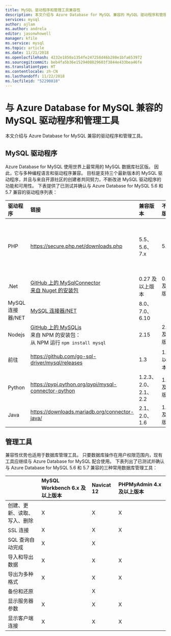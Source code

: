```yaml
---
title: MySQL 驱动程序和管理工具兼容性
description: 本文介绍与 Azure Database for MySQL 兼容的 MySQL 驱动程序和管理工具。
services: mysql
author: ajlam
ms.author: andrela
editor: jasonwhowell
manager: kfile
ms.service: mysql
ms.topic: article
ms.date: 11/21/2018
ms.openlocfilehash: 4232e1850a1354fe247258d46b280e1bfa653972
ms.sourcegitcommit: beb4fa5b36e1529408829603f3844e433bea46fe
ms.translationtype: HT
ms.contentlocale: zh-CN
ms.lasthandoff: 11/22/2018
ms.locfileid: "52290818"
---
```

# <a name="mysql-drivers-and-management-tools-compatible-with-azure-database-for-mysql"></a>与 Azure Database for MySQL 兼容的 MySQL 驱动程序和管理工具
本文介绍与 Azure Database for MySQL 兼容的驱动程序和管理工具。

## <a name="mysql-drivers"></a>MySQL 驱动程序
Azure Database for MySQL 使用世界上最常用的 MySQL 数据库社区版。 因此，它与多种编程语言和驱动程序兼容。 目标是支持三个最新版本的 MySQL 驱动程序，并且与来自开源社区的创建者共同努力，不断改进 MySQL 驱动程序的功能和可用性。 下表提供了已测试并确认与 Azure Database for MySQL 5.6 和 5.7 兼容的驱动程序列表：

| **驱动程序** | **链接** | **兼容版本** | **不兼容版本** | **说明** |
| :-------- | :------------------------ | :----------- | :---------------------- | :--------------------------------------- |
| PHP | https://secure.php.net/downloads.php | 5.5、5.6、7.x | 5.3 | 对于 PHP 7.0 与 SSL MySQLi 的连接，请在连接字符串中添加 MYSQLI_CLIENT_SSL_DONT_VERIFY_SERVER_CERT。 <br> ```mysqli_real_connect($conn, $host, $username, $password, $db_name, 3306, NULL, MYSQLI_CLIENT_SSL_DONT_VERIFY_SERVER_CERT);```<br> PDO 设置：```PDO::MYSQL_ATTR_SSL_VERIFY_SERVER_CERT``` 选项为 false。|
| .Net | [GitHub 上的 MySqlConnector](https://github.com/mysql-net/MySqlConnector) <br> [来自 Nuget 的安装包](https://www.nuget.org/packages/MySqlConnector/) | 0.27 及以上版本 | 0.26.5 及以下版本 | |
| MySQL 连接器/NET | [MySQL 连接器/NET](https://github.com/mysql/mysql-connector-net) | 8.0、7.0、6.10 |  | 编码错误可能会导致某些非 UTF8 Windows 系统的连接失败。 |
| Nodejs |  [GitHub 上的 MySQLjs](https://github.com/mysqljs/mysql/) <br> 来自 NPM 的安装包：<br> 从 NPM 运行 `npm install mysql` | 2.15 | 2.14.1 及以下版本 | |
| 前往 | https://github.com/go-sql-driver/mysql/releases | 1.3 | 1.2 及以下版本 | 在连接字符串中使用 allowNativePasswords=true |
| Python | https://pypi.python.org/pypi/mysql-connector-python | 1.2.3、2.0、2.1、2.2 | 1.2.2 及以下版本 | |
| Java | https://downloads.mariadb.org/connector-java/ | 2.1、2.0、1.6 | 1.5.5 及以下版本 | |

## <a name="management-tools"></a>管理工具
兼容性优势也适用于数据库管理工具。 只要数据库操作在用户权限范围内，现有工具应继续与 Azure Database for MySQL 配合使用。 下表列出了已测试并确认与 Azure Database for MySQL 5.6 和 5.7 兼容的三种常用数据库管理工具：

|                                     | **MySQL Workbench 6.x 及以上版本** | **Navicat 12** | **PHPMyAdmin 4.x 及以上版本** |
| :---------------------------------- | :----------------------------- | :------------- | :-------------------------|
| 创建、更新、读取、写入、删除 | X | X | X |
| SSL 连接 | X | X | X |
| SQL 查询自动完成 | X | X |  |
| 导入和导出数据 | X | X | X |
| 导出为多种格式 | X | X | X |
| 备份和还原 |  | X |  |
| 显示服务器参数 | X | X | X |
| 显示客户端连接 | X | X | X |
